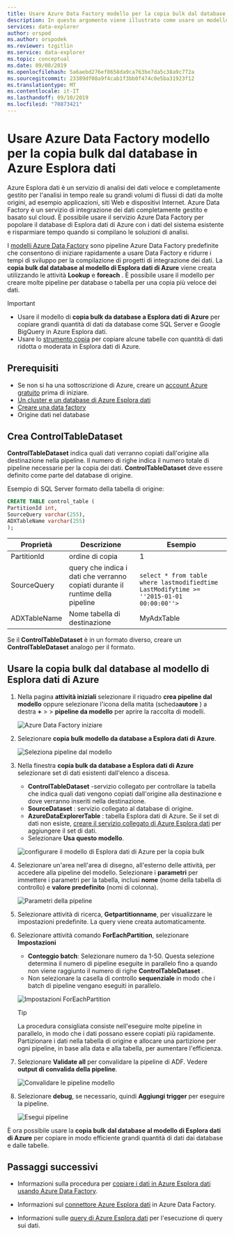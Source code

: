 ```yaml
---
title: Usare Azure Data Factory modello per la copia bulk dal database in Azure Esplora dati
description: In questo argomento viene illustrato come usare un modello di Azure Data Factory per la copia bulk dal database in Azure Esplora dati
services: data-explorer
author: orspod
ms.author: orspodek
ms.reviewer: tzgitlin
ms.service: data-explorer
ms.topic: conceptual
ms.date: 09/08/2019
ms.openlocfilehash: 5a6aebd276ef8658da9ca763be7da5c38a9c772a
ms.sourcegitcommit: 23389df08a9f4cab1f3bb0f474c0e5ba31923f12
ms.translationtype: MT
ms.contentlocale: it-IT
ms.lasthandoff: 09/10/2019
ms.locfileid: "70873421"
---
```

# <a name="use-azure-data-factory-template-for-bulk-copy-from-database-to-azure-data-explorer"></a>Usare Azure Data Factory modello per la copia bulk dal database in Azure Esplora dati

Azure Esplora dati è un servizio di analisi dei dati veloce e completamente gestito per l'analisi in tempo reale su grandi volumi di flussi di dati da molte origini, ad esempio applicazioni, siti Web e dispositivi Internet. Azure Data Factory è un servizio di integrazione dei dati completamente gestito e basato sul cloud. È possibile usare il servizio Azure Data Factory per popolare il database di Esplora dati di Azure con i dati del sistema esistente e risparmiare tempo quando si compilano le soluzioni di analisi. 

I [modelli Azure Data Factory](/azure/data-factory/solution-templates-introduction) sono pipeline Azure Data Factory predefinite che consentono di iniziare rapidamente a usare Data Factory e ridurre i tempi di sviluppo per la compilazione di progetti di integrazione dei dati. La **copia bulk dal database al modello di Esplora dati di Azure** viene creata utilizzando le attività **Lookup** e **foreach** . È possibile usare il modello per creare molte pipeline per database o tabella per una copia più veloce dei dati. 

> [!IMPORTANT]
> * Usare il modello di **copia bulk da database a Esplora dati di Azure** per copiare grandi quantità di dati da database come SQL Server e Google BigQuery in Azure Esplora dati. 
> * Usare lo [strumento copia](data-factory-load-data.md) per copiare alcune tabelle con quantità di dati ridotta o moderata in Esplora dati di Azure. 

## <a name="prerequisites"></a>Prerequisiti

* Se non si ha una sottoscrizione di Azure, creare un [account Azure gratuito](https://azure.microsoft.com/free/) prima di iniziare.
* [Un cluster e un database di Azure Esplora dati](create-cluster-database-portal.md)
* [Creare una data factory](data-factory-load-data.md#create-a-data-factory)
* Origine dati nel database

## <a name="create-controltabledataset"></a>Crea ControlTableDataset

**ControlTableDataset** indica quali dati verranno copiati dall'origine alla destinazione nella pipeline. Il numero di righe indica il numero totale di pipeline necessarie per la copia dei dati. **ControlTableDataset** deve essere definito come parte del database di origine.

Esempio di SQL Server formato della tabella di origine:
    
```sql   
CREATE TABLE control_table (
PartitionId int,
SourceQuery varchar(255),
ADXTableName varchar(255)
);
```
    
|Proprietà  |Descrizione  | Esempio
|---------|---------| ---------|
|PartitionId   |   ordine di copia | 1  |  
|SourceQuery   |   query che indica i dati che verranno copiati durante il runtime della pipeline | <br>`select * from table where lastmodifiedtime  LastModifytime >= ''2015-01-01 00:00:00''>` </br>    
|ADXTableName  |  Nome tabella di destinazione | MyAdxTable       |  

Se il **ControlTableDataset** è in un formato diverso, creare un **ControlTableDataset** analogo per il formato.

## <a name="use-bulk-copy-from-database-to-azure-data-explorer-template"></a>Usare la copia bulk dal database al modello di Esplora dati di Azure

1. Nella pagina **attività iniziali** selezionare il riquadro **crea pipeline dal modello** oppure selezionare l'icona della matita (scheda**autore** ) a destra **+** >  >  **pipeline da modello** per aprire la raccolta di modelli.

    ![Azure Data Factory iniziare](media/data-factory-template/adf-get-started.png)

1. Selezionare **copia bulk modello da database a Esplora dati di Azure**.
 
    ![Seleziona pipeline dal modello](media/data-factory-template/pipeline-from-template.png)

1.  Nella finestra **copia bulk da database a Esplora dati di Azure** selezionare set di dati esistenti dall'elenco a discesa. 

    * **ControlTableDataset** -servizio collegato per controllare la tabella che indica quali dati vengono copiati dall'origine alla destinazione e dove verranno inseriti nella destinazione. 
    * **SourceDataset** : servizio collegato al database di origine. 
    * **AzureDataExplorerTable** : tabella Esplora dati di Azure. Se il set di dati non esiste, [creare il servizio collegato di Azure Esplora dati](data-factory-load-data.md#create-the-azure-data-explorer-linked-service) per aggiungere il set di dati.
    * Selezionare **Usa questo modello**.

    ![configurare il modello di Esplora dati di Azure per la copia bulk](media/data-factory-template/configure-bulk-copy-adx-template.png)

1. Selezionare un'area nell'area di disegno, all'esterno delle attività, per accedere alla pipeline del modello. Selezionare i **parametri** per immettere i parametri per la tabella, inclusi **nome** (nome della tabella di controllo) e **valore predefinito** (nomi di colonna).

    ![Parametri della pipeline](media/data-factory-template/pipeline-parameters.png)

1.  Selezionare attività di ricerca, **Getpartitionname**, per visualizzare le impostazioni predefinite. La query viene creata automaticamente.
1.  Selezionare attività comando **ForEachPartition**, selezionare **Impostazioni**
    * **Conteggio batch**: Selezionare numero da 1-50. Questa selezione determina il numero di pipeline eseguite in parallelo fino a quando non viene raggiunto il numero di righe **ControlTableDataset** . 
    * Non selezionare la casella di controllo **sequenziale** in modo che i batch di pipeline vengano eseguiti in parallelo.

    ![Impostazioni ForEachPartition](media/data-factory-template/foreach-partition-settings.png)

    > [!TIP]
    > La procedura consigliata consiste nell'eseguire molte pipeline in parallelo, in modo che i dati possano essere copiati più rapidamente. Partizionare i dati nella tabella di origine e allocare una partizione per ogni pipeline, in base alla data e alla tabella, per aumentare l'efficienza.

1. Selezionare **Validate all** per convalidare la pipeline di ADF. Vedere **output di convalida della pipeline**.

    ![Convalidare le pipeline modello](media/data-factory-template/validate-template-pipelines.png)

1. Selezionare **debug**, se necessario, quindi **Aggiungi trigger** per eseguire la pipeline.

    ![Esegui pipeline](media/data-factory-template/trigger-run-of-pipeline.png)    


È ora possibile usare la **copia bulk dal database al modello di Esplora dati di Azure** per copiare in modo efficiente grandi quantità di dati dai database e dalle tabelle.

## <a name="next-steps"></a>Passaggi successivi

* Informazioni sulla procedura per [copiare i dati in Azure Esplora dati usando Azure Data Factory](data-factory-load-data.md).

* Informazioni sul [connettore Azure Esplora dati](/azure/data-factory/connector-azure-data-explorer) in Azure Data Factory.

* Informazioni sulle [query di Azure Esplora dati](/azure/data-explorer/web-query-data) per l'esecuzione di query sui dati.






